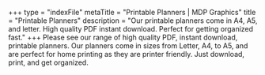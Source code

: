 +++
type = "indexFile"
metaTitle = "Printable Planners | MDP Graphics"
title = "Printable Planners"
description = "Our printable planners come in A4, A5, and letter. High quality PDF instant download. Perfect for getting organized fast."
+++
Please see our range of high quality PDF, instant download, printable planners. Our planners come in sizes from Letter, A4, to A5, and are perfect for home printing as they are printer friendly. Just download, print, and get organized.